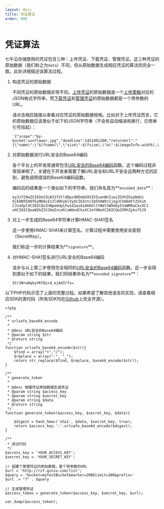 ```yaml
---
layout: docs
title: 凭证算法
order: 990
---
```


<a id="token-algorithm"></a>
# 凭证算法

七牛云存储使用的凭证包含三种：上传凭证、下载凭证、管理凭证。这三种凭证的原始数据（我们称之为`data`）不同，但从原始数据生成相应凭证的算法则完全一致。此处详细描述该算法过程。

1. 构造凭证的原始数据

	不同凭证的原始数据非常不同。[上传凭证][uploadTokenHref]的原始数据是一个[上传策略][putPolicyHref]对应的JSON格式字符串，而[下载凭证][downloadTokenHref]和[管理凭证][accessTokenHref]的原始数据都是一个带参数的URL。
	
	请点击相应链接以查看对应凭证的原始数据规格。比如对于上传凭证而言，它的原始数据应该类似于如下的JSON字符串（不会有自动缩进和换行，已用单引号括起）：
	
	```
	'{"scope":"my-bucket:sunflower.jpg","deadline":1451491200,"returnUrl":"{\"name\":\"$(fname)\",\"size\":$(fsize),\"w\":$(imageInfo.width),\"h\":$(imageInfo.height),\"hash\":$(etag)}"}'
	```
	
2. 对原始数据进行URL安全的Base64编码
	
	各个平台上的开发库通常包含[URL安全的Base64编码][urlsafeBase64Href]函数。这个编码过程非常简单明了，关键在于开发者需要了解URL安全和URL不安全这两种方式的区别，避免调用错误的Base64编码函数。
	
	编码后的结果是一个类似如下的字符串，我们命名其为**`encoded_data`**：
	
	```
	eyJzY29wZSI6Im15LWJ1Y2tldDpzdW5mbG93ZXIuanBnIiwiZGVhZGxpbmUi
	OjE0NTE0OTEyMDAsInJldHVyblVybCI6IntcIm5hbWVcIjogJChmbmFtZSksX
	CJzaXplXCI6ICQoZnNpemUpLFwid1wiOiAkKGltYWdlSW5mby53aWR0aCksXCJ
	oXCI6ICQoaW1hZ2VJbmZvLmhlaWdodCksXCJoYXNoXCI6ICQoZXRhZyksfSJ9
	```
	
3. 对上一步生成的Base64字符串计算HMAC-SHA1签名

	这一步使用HMAC-SHA1来计算签名。计算过程中需要使用安全密钥（SecretKey）。
	
	我们称这一步的计算结果为**`signature`**。

4. 对HMAC-SHA1签名进行URL安全的Base64编码

	该步与以上第二步使用完全相同的[URL安全的Base64编码]()函数。这一步会得到类似于如下的结果，我们将结果命名为**`encoded_signature`**：
	
	```
	5Cr3Nrw0qkyYKfQicd_ejAdIrfs=
	```
	
以下PHP代码示范了上面的完整过程。如果希望了解其他语言的实现，请查看相应SDK的源代码（所有SDK均在[Github](https://github.com/qiniu)上完全开源）。

```
<?php

/**
 * urlsafe_base64_encode
 *
 * @desc URL安全的Base64编码
 * @param string $str
 * @return string
 */
function urlsafe_base64_encode($str){
    $find = array("+","/");
    $replace = array("-", "_");
    return str_replace($find, $replace, base64_encode($str));
}

/**
 * generate_token
 *
 * @desc 根据凭证原始数据生成凭证
 * @param string $access_key
 * @param string $secret_key
 * @param string $data
 * @return string
 */
function generate_token($access_key, $secret_key, $data){

    $digest = hash_hmac('sha1', $data, $secret_key, true);
    return $access_key.':'.urlsafe_base64_encode($digest);
}

/**
 * 测试代码
 */
$access_key = 'YOUR_ACCESS_KEY';
$secret_key = 'YOUR_SECRET_KEY';

// 组建个管理凭证的原始数据，是个带参数的URL
$url = 'http://rsf.qiniu.com/list';
$query = 'bucket=myTestBucket&marker=200&limit=100&prefix='
$url .= "?" . $query

// 生成管理凭证
$access_token = generate_token($access_key, $secret_key, $url);

var_dump($access_token);
```

[putPolicyHref]:            put-policy.html         "上传策略"
[uploadTokenHref]:          upload-token.html       "上传凭证"
[downloadTokenHref]:        download-token.html     "下载凭证"
[accessTokenHref]:          access-token.html       "管理凭证"

[urlsafeBase64Href]:        http://zh.wikipedia.org/wiki/Base64#.E5.9C.A8URL.E4.B8.AD.E7.9A.84.E5.BA.94.E7.94.A8 "URL安全的Base64编码"
